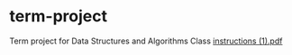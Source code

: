 # term-project
Term project for Data Structures and Algorithms Class
[instructions (1).pdf](https://github.com/justinc0251/term-project/files/9897040/instructions.1.pdf)
